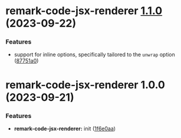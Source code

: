 # remark-code-jsx-renderer [1.1.0](https://github.com/bent10/remark-plugins/compare/remark-code-jsx-renderer@1.0.0...remark-code-jsx-renderer@1.1.0) (2023-09-22)


### Features

* support for inline options, specifically tailored to the `unwrap` option ([87751a0](https://github.com/bent10/remark-plugins/commit/87751a052a0a82b7f84e7b4f5bdcca903673e060))

# remark-code-jsx-renderer 1.0.0 (2023-09-21)


### Features

* **remark-code-jsx-renderer:** init ([1f6e0aa](https://github.com/bent10/remark-plugins/commit/1f6e0aa14ddbc5aabc886e7aaca603dfa5a220b7))
